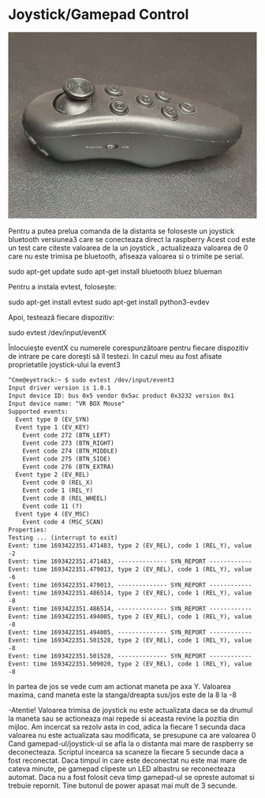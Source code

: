 # Joystick/Gamepad Control
<img src="/../Research/photos/joystick.jpg">

Pentru a putea prelua comanda de la distanta se foloseste un joystick bluetooth versiunea3 care se conecteaza direct la raspberry
Acest cod este un test care citeste valoarea de la un joystick , actualizeaza valoarea de 0 care nu este trimisa pe bluetooth, afiseaza valoarea si o trimite pe serial.

sudo apt-get update
sudo apt-get install bluetooth bluez blueman

Pentru a instala evtest, folosește:


sudo apt-get install evtest
sudo apt-get install python3-evdev

Apoi, testează fiecare dispozitiv:


sudo evtest /dev/input/eventX



Înlocuiește eventX cu numerele corespunzătoare pentru fiecare dispozitiv de intrare pe care dorești să îl testezi. In cazul meu au fost afisate proprietatile joystick-ului la event3
```
^Cme@eyetrack:~ $ sudo evtest /dev/input/event3
Input driver version is 1.0.1
Input device ID: bus 0x5 vendor 0x5ac product 0x3232 version 0x1
Input device name: "VR BOX Mouse"
Supported events:
  Event type 0 (EV_SYN)
  Event type 1 (EV_KEY)
    Event code 272 (BTN_LEFT)
    Event code 273 (BTN_RIGHT)
    Event code 274 (BTN_MIDDLE)
    Event code 275 (BTN_SIDE)
    Event code 276 (BTN_EXTRA)
  Event type 2 (EV_REL)
    Event code 0 (REL_X)
    Event code 1 (REL_Y)
    Event code 8 (REL_WHEEL)
    Event code 11 (?)
  Event type 4 (EV_MSC)
    Event code 4 (MSC_SCAN)
Properties:
Testing ... (interrupt to exit)
Event: time 1693422351.471483, type 2 (EV_REL), code 1 (REL_Y), value -2
Event: time 1693422351.471483, -------------- SYN_REPORT ------------
Event: time 1693422351.479013, type 2 (EV_REL), code 1 (REL_Y), value -6
Event: time 1693422351.479013, -------------- SYN_REPORT ------------
Event: time 1693422351.486514, type 2 (EV_REL), code 1 (REL_Y), value -8
Event: time 1693422351.486514, -------------- SYN_REPORT ------------
Event: time 1693422351.494005, type 2 (EV_REL), code 1 (REL_Y), value -8
Event: time 1693422351.494005, -------------- SYN_REPORT ------------
Event: time 1693422351.501528, type 2 (EV_REL), code 1 (REL_Y), value -8
Event: time 1693422351.501528, -------------- SYN_REPORT ------------
Event: time 1693422351.509020, type 2 (EV_REL), code 1 (REL_Y), value -8
```
In partea de jos se vede cum am actionat maneta pe axa Y. Valoarea maxima, cand maneta este la stanga/dreapta sus/jos este de la 8 la -8

  -Atentie! Valoarea trimisa de joystick nu este actualizata daca se da drumul la maneta sau se actioneaza mai repede si aceasta revine la pozitia din mijloc.
  Am incercat sa rezolv asta in cod, adica la fiecare 1 secunda daca valoarea nu este actualizata sau modificata, se presupune ca are valoarea 0
Cand gamepad-ul/joystick-ul se afla la o distanta mai mare de raspberry se deconecteaza. Scriptul incearca sa scaneze la fiecare 5 secunde daca a fost reconectat. Daca timpul in care este deconectat nu este mai mare de cateva minute, pe gamepad clipeste un LED albastru se reconecteaza automat. Daca nu a fost folosit ceva timp gamepad-ul se opreste automat si trebuie repornit. Tine butonul de power apasat mai mult de 3 secunde.

